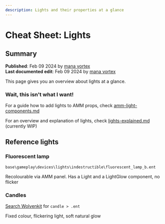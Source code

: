 ```yaml
---
description: Lights and their properties at a glance
---
```


# Cheat Sheet: Lights

## Summary

**Published**: Feb 09 2024 by [mana vortex](https://app.gitbook.com/u/NfZBoxGegfUqB33J9HXuCs6PVaC3 "mention")\
**Last documented edit**: Feb 09 2024 by [mana vortex](https://app.gitbook.com/u/NfZBoxGegfUqB33J9HXuCs6PVaC3 "mention")

This page gives you an overview about lights at a glance.&#x20;

### Wait, this isn't what I want!

For a guide how to add lights to AMM props, check [amm-light-components.md](../3d-modelling/custom-props/amm-light-components.md "mention")

For an overview and explanation of lights, check [lights-explained.md](../files-and-what-they-do/lights-explained.md "mention") (currently WIP)

## Reference lights

### Fluorescent lamp

`base\gameplay\devices\lights\indestructible\fluorescent_lamp_b.ent`

Recolourable via AMM panel. Has a Light and a LightGlow component, no flicker

### Candles

[Search Wolvenkit](https://app.gitbook.com/s/-MP_ozZVx2gRZUPXkd4r/wolvenkit-app/usage/wolvenkit-search-finding-files) for `candle > .ent`

Fixed colour, flickering light, soft natural glow

